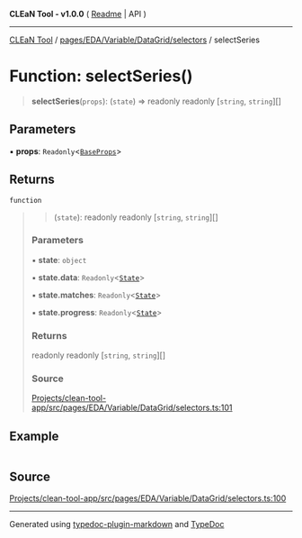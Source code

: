 **CLEaN Tool - v1.0.0** ( [Readme](../../../../../../README.md) \| API )

***

[CLEaN Tool](../../../../../../modules.md) / [pages/EDA/Variable/DataGrid/selectors](../README.md) / selectSeries

# Function: selectSeries()

> **selectSeries**(`props`): (`state`) => readonly readonly [`string`, `string`][]

## Parameters

▪ **props**: `Readonly`\<[`BaseProps`](../interfaces/BaseProps.md)\>

## Returns

`function`

> > (`state`): readonly readonly [`string`, `string`][]
>
> ### Parameters
>
> ▪ **state**: `object`
>
> ▪ **state.data**: `Readonly`\<[`State`](../../../../../../features/sheet/reducers/interfaces/State.md)\>
>
> ▪ **state.matches**: `Readonly`\<[`State`](../../../../../../selectors/progress/paths/private/interfaces/State.md)\>
>
> ▪ **state.progress**: `Readonly`\<[`State`](../../../../../../selectors/progress/paths/private/interfaces/State.md)\>
>
> ### Returns
>
> readonly readonly [`string`, `string`][]
>
> ### Source
>
> [Projects/clean-tool-app/src/pages/EDA/Variable/DataGrid/selectors.ts:101](https://github.com/yuckyh/clean-tool-app/)
>

## Example

```ts

```

## Source

[Projects/clean-tool-app/src/pages/EDA/Variable/DataGrid/selectors.ts:100](https://github.com/yuckyh/clean-tool-app/)

***

Generated using [typedoc-plugin-markdown](https://www.npmjs.com/package/typedoc-plugin-markdown) and [TypeDoc](https://typedoc.org/)
